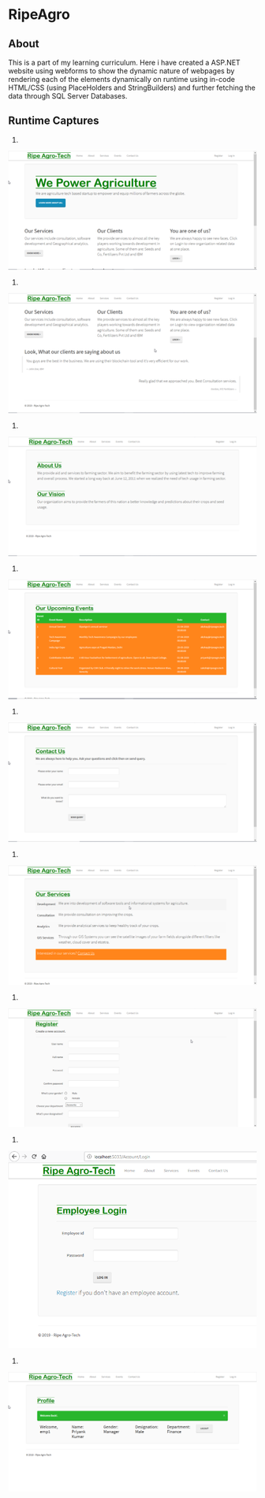 # RipeAgro

## About
This is a part of my learning curriculum. Here i have created a ASP.NET website using webforms to show the dynamic nature of
webpages by rendering each of the elements dynamically on runtime using in-code HTML/CSS (using PlaceHolders and StringBuilders) and further fetching the data through SQL Server Databases.

## Runtime Captures

1.
![Screenshot 1 of My App Running on Firefox](/Images/1.png)

1.
![Screenshot 2 of My App Running on Firefox](/Images/2.png)

1.
![Screenshot 3 of My App Running on Firefox](/Images/3.png)

1.
![Screenshot 4 of My App Running on Firefox](/Images/4.png)

1.
![Screenshot 5 of My App Running on Firefox](/Images/5.png)

1.
![Screenshot 6 of My App Running on Firefox](/Images/6.png)

1.
![Screenshot 7 of My App Running on Firefox](/Images/7.png)

1.
![Screenshot 8 of My App Running on Firefox](/Images/8.png)

1.
![Screenshot 9 of My App Running on Firefox](/Images/9.png)
